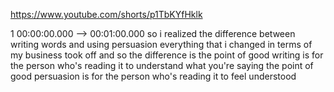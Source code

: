 https://www.youtube.com/shorts/p1TbKYfHklk

1 00:00:00.000 --\> 00:01:00.000 so i realized the difference between
writing words and using persuasion everything that i changed in terms of
my business took off and so the difference is the point of good writing
is for the person who's reading it to understand what you're saying the
point of good persuasion is for the person who's reading it to feel
understood

